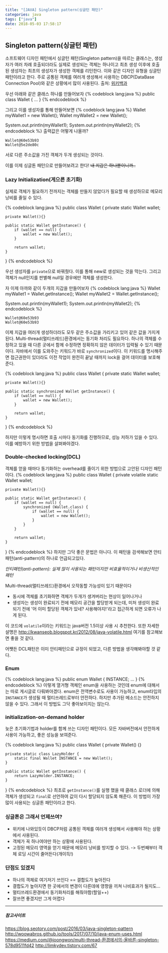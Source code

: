 ```yaml
---
title: "[JAVA] Singleton pattern(싱글턴 패턴)"
categories: java
tags: ["java"]
date: 2018-05-03 17:58:17
---
```


## Singleton pattern(싱글턴 패턴)
소프트웨어 디자인 패턴에서 싱글턴 패턴(Singleton pattern)을 따르는 클래스는, 생성자가 여러 차례 호출되더라도 실제로 생성되는 객체는 하나이고 최초 생성 이후에 호출된 생성자는 최초의 생성자가 생성한 객체를 리턴한다.
이와 같은 디자인 유형을 싱글턴 패턴이라고 한다. 주로 공통된 객체를 여러개 생성해서 사용하는 DBCP(DataBase Connection Pool)와 같은 상황에서 많이 사용된다.
출처: [위키백과]

[위키백과]: https://ko.wikipedia.org/wiki/싱글턴_패턴 "위키백과"


우선 아래와 같은 클래스 하나를 만들어보자
{% codeblock lang:java %}
public class Wallet {
    ...
}
{% endcodeblock %}

그리고 이를 생성자를 통해 만들어보면
{% codeblock lang:java %}
Wallet myWallet1 = new Wallet();
Wallet myWallet2 = new Wallet();

System.out.println(myWallet1);
System.out.println(myWallet2);
{% endcodeblock %}
출력값은 어떻게 나올까? 
```
Wallet@60e53b93
Wallet@5e2de80c
```
서로 다른 주소값을 가진 객체가 두개 생성되는 것이다.

이를 이제 싱글톤 패턴으로 만들어보려고 한다! ~~내 지갑은 하나뿐이니까..~~

### Lazy Initialization(게으른 초기화)
실제로 객체가 필요하기 전까지는 객체를 만들지 않았다가 필요할 때 생성하므로 메모리 낭비를 줄일 수 있다.

{% codeblock lang:java %}
public class Wallet {
    private static Wallet wallet;
    
    private Wallet(){}

    public static Wallet getInstance() {
        if (wallet == null) {
            wallet = new Wallet();
        }
        
        return wallet;
    }
}
{% endcodeblock %}

우선 생성자를 `private`으로 바꿔줬다. 이를 통해 new로 생성되는 것을 막는다.
그리고 객체가 null인지를 판별해 null일 경우에만 객체를 생성한다.

자 이제 아까와 같이 두개의 지갑을 만들어보자
{% codeblock lang:java %}
Wallet myWallet1 = Wallet.getInstance();
Wallet myWallet2 = Wallet.getInstance();

System.out.println(myWallet1);
System.out.println(myWallet2);
{% endcodeblock %}

```
Wallet@60e53b93
Wallet@60e53b93
```
이제 지갑을 여러개 생성하더라도 모두 같은 주소값을 가리키고 있어 같은 값을 가지게 된다.
Multi-thread(멀티쓰레드)환경에서는 동기화 처리도 필요하다. 하나의 객체를 수정하고 있을 때 다른 곳에서 함께 수정하면 정확하지 않은 데이터가 입력될 수 있기 때문이다.
자바에서 이를 도와주는 키워드가 바로 `synchronized`이다. 이 키워드를 명시해주면 접근권한이 있더라도 이전 작업이 완전히 끝날 때까지 lock을 걸어 데이터를 보호해준다.

{% codeblock lang:java %}
public class Wallet {
    private static Wallet wallet;

    private Wallet(){}

    public static synchronized Wallet getInstance() {
        if (wallet == null) {
            wallet = new Wallet();
        }
        
        return wallet;
    }
}
{% endcodeblock %}

하지만 이렇게 명시하면 호출 시마다 동기화를 진행하므로, 성능 저하가 있을 수 있다.
이를 예방하기 위한 방법을 살펴봐야겠다.

### Double-checked locking(DCL)
객체를 얻을 때마다 동기화하는 overhead를 줄이기 위한 방법으로 고안된 디자인 패턴이다.
{% codeblock lang:java %}
public class Wallet {
    private volatile static Wallet wallet;
    
    private Wallet(){}

    public static Wallet getInstance() {
        if (wallet == null) {
            synchronized (Wallet.class) {
                if (wallet == null) {
                    wallet = new Wallet();
                }
            }
        }
        
        return wallet;
    }
}
{% endcodeblock %}
하지만 그닥 좋은 문법은 아니다. 이 패턴을 검색해보면 안티패턴(anti-pattern)의 하나로 언급되고있다.

*안티패턴(anti-pattern): 실제 많이 사용되는 패턴이지만 비효율적이거나 비생산적인 패턴*

Multi-thread(멀티쓰레드)환경에서 오작동할 가능성이 있기 때문이다
- 동시에 객체를 초기화하면 객체가 두개가 생겨버리는 현상이 일어나거나
- 생성자는 생성이 완료되기 전에 메모리 공간을 할당받게 되는데, 미처 생성이 완료 되기 전에 '어 이미 할당된 객체가 있네? 사용해야지!'라고 접근하게 되면 오류가 나게 된다.

이 코드에 `volatile`이라는 키워드는 java버전 1.5이상 사용 시 추천한다. 또한 자세한 설명은 http://kwanseob.blogspot.kr/2012/08/java-volatile.html 여기를 참고해보면 좋을 것 같다.

어쨋든 DCL패턴은 이미 안티패턴으로 규정이 되었고, 다른 방법을 생각해봐야할 것 같다.

### Enum
{% codeblock lang:java %}
public enum Wallet {
    INSTANCE;
    ...
}
{% endcodeblock %}
이렇게 열거형 객체인 enum을 사용하는 것인데 enum에 대해서는 따로 게시글로 다뤄봐야겠다.
enum은 전역변수로도 사용이 가능하고, enum타입의 `INSTANCE`가 생성될 때 멀티쓰레드로부터 안전하다.
하지만 추가된 메소드는 안전하지 않을 수 있다. 그래서 이 방법도 그닥 좋아보이지는 않는다.

### initialization-on-demand holder
늦은 초기화기법과 holder를 함께 쓰는 디자인 패턴이다. 모든 자바버전에서 안전하게 사용이 가능하고, 좋은 성능을 보여준다.

{% codeblock lang:java %}
public class Wallet {
    private Wallet() {}

    private static class LazyHolder {
        static final Wallet INSTANCE = new Wallet();
    }

    public static Wallet getInstance() {
        return LazyHolder.INSTANCE;
    }
}
{% endcodeblock %}
최초로 `getInstance()`를 실행 했을 때 클래스 로더에 의해 객체가 생성되고 `final`로 선언하여 값이 다시 할당되지 않도록 해준다.
이 방법이 가장 많이 사용되는 싱글톤 패턴이라고 한다.

### 싱글톤은 그래서 언제쓰여?
- 위키에 나와있듯이 DBCP처럼 공통된 객체를 여러개 생성해서 사용해야 하는 상황에서 사용된다.
- 객체가 꼭 하나여야만 하는 상황에 사용된다.
- 고정된 메모리 영역을 얻기 때문에 메모리 낭비를 방지할 수 있다. -> 두번째부터 객체 로딩 시간이 줄어든다(개이득!)

### 단점도 있겠지
- 하나의 객체로 여기저기 쓰인다 == 결합도가 높아진다
- 결합도가 높아지면 한 곳에서의 변경이 다른데에 영향을 끼쳐 나비효과가 될지도...
- 멀티쓰레드환경에서 동기화처리를 해줘야함(할일++)
- 잘쓰면 좋겠지만 그게 어렵다

***
##### 참고사이트
https://blog.seotory.com/post/2016/03/java-singleton-pattern
http://woowabros.github.io/tools/2017/07/10/java-enum-uses.html
https://medium.com/@joongwon/multi-thread-환경에서의-올바른-singleton-578d9511fd42
http://limkydev.tistory.com/67